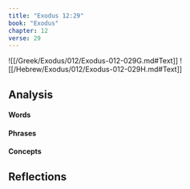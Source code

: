 ```yaml
---
title: "Exodus 12:29"
book: "Exodus"
chapter: 12
verse: 29
---
```

![[/Greek/Exodus/012/Exodus-012-029G.md#Text]]
![[/Hebrew/Exodus/012/Exodus-012-029H.md#Text]]

## Analysis

#### Words

#### Phrases

#### Concepts

## Reflections
